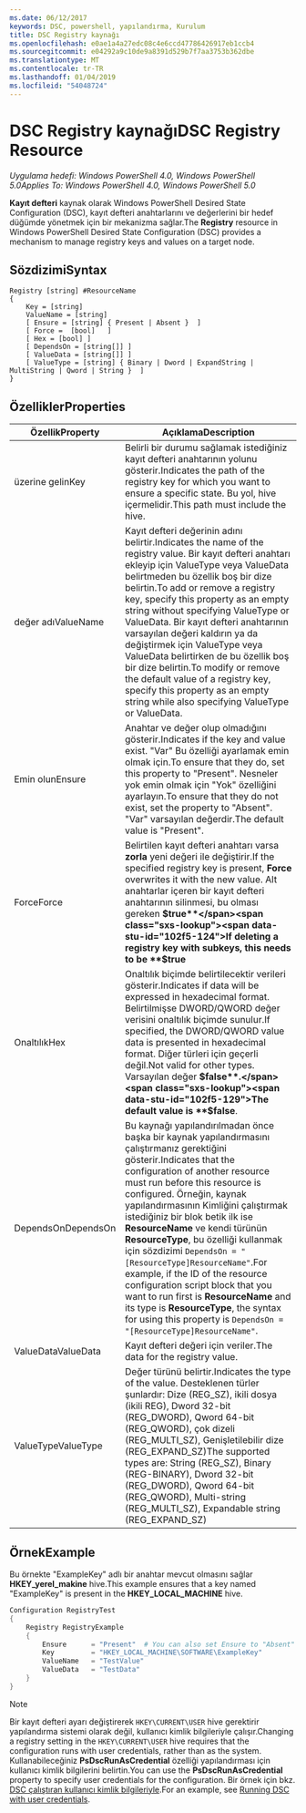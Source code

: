 ```yaml
---
ms.date: 06/12/2017
keywords: DSC, powershell, yapılandırma, Kurulum
title: DSC Registry kaynağı
ms.openlocfilehash: e0ae1a4a27edc08c4e6ccd47786426917eb1ccb4
ms.sourcegitcommit: e04292a9c10de9a8391d529b7f7aa3753b362dbe
ms.translationtype: MT
ms.contentlocale: tr-TR
ms.lasthandoff: 01/04/2019
ms.locfileid: "54048724"
---
```

# <a name="dsc-registry-resource"></a><span data-ttu-id="102f5-103">DSC Registry kaynağı</span><span class="sxs-lookup"><span data-stu-id="102f5-103">DSC Registry Resource</span></span>

<span data-ttu-id="102f5-104">_Uygulama hedefi: Windows PowerShell 4.0, Windows PowerShell 5.0_</span><span class="sxs-lookup"><span data-stu-id="102f5-104">_Applies To: Windows PowerShell 4.0, Windows PowerShell 5.0_</span></span>

<span data-ttu-id="102f5-105">**Kayıt defteri** kaynak olarak Windows PowerShell Desired State Configuration (DSC), kayıt defteri anahtarlarını ve değerlerini bir hedef düğümde yönetmek için bir mekanizma sağlar.</span><span class="sxs-lookup"><span data-stu-id="102f5-105">The **Registry** resource in Windows PowerShell Desired State Configuration (DSC) provides a mechanism to manage registry keys and values on a target node.</span></span>

## <a name="syntax"></a><span data-ttu-id="102f5-106">Sözdizimi</span><span class="sxs-lookup"><span data-stu-id="102f5-106">Syntax</span></span>

```
Registry [string] #ResourceName
{
    Key = [string]
    ValueName = [string]
    [ Ensure = [string] { Present | Absent }  ]
    [ Force =  [bool]   ]
    [ Hex = [bool] ]
    [ DependsOn = [string[]] ]
    [ ValueData = [string[]] ]
    [ ValueType = [string] { Binary | Dword | ExpandString | MultiString | Qword | String }  ]
}
```

## <a name="properties"></a><span data-ttu-id="102f5-107">Özellikler</span><span class="sxs-lookup"><span data-stu-id="102f5-107">Properties</span></span>

| <span data-ttu-id="102f5-108">Özellik</span><span class="sxs-lookup"><span data-stu-id="102f5-108">Property</span></span> | <span data-ttu-id="102f5-109">Açıklama</span><span class="sxs-lookup"><span data-stu-id="102f5-109">Description</span></span> |
| --- | --- |
| <span data-ttu-id="102f5-110">üzerine gelin</span><span class="sxs-lookup"><span data-stu-id="102f5-110">Key</span></span>| <span data-ttu-id="102f5-111">Belirli bir durumu sağlamak istediğiniz kayıt defteri anahtarının yolunu gösterir.</span><span class="sxs-lookup"><span data-stu-id="102f5-111">Indicates the path of the registry key for which you want to ensure a specific state.</span></span> <span data-ttu-id="102f5-112">Bu yol, hive içermelidir.</span><span class="sxs-lookup"><span data-stu-id="102f5-112">This path must include the hive.</span></span>|
| <span data-ttu-id="102f5-113">değer adı</span><span class="sxs-lookup"><span data-stu-id="102f5-113">ValueName</span></span>| <span data-ttu-id="102f5-114">Kayıt defteri değerinin adını belirtir.</span><span class="sxs-lookup"><span data-stu-id="102f5-114">Indicates the name of the registry value.</span></span> <span data-ttu-id="102f5-115">Bir kayıt defteri anahtarı ekleyip için ValueType veya ValueData belirtmeden bu özellik boş bir dize belirtin.</span><span class="sxs-lookup"><span data-stu-id="102f5-115">To add or remove a registry key, specify this property as an empty string without specifying ValueType or ValueData.</span></span> <span data-ttu-id="102f5-116">Bir kayıt defteri anahtarının varsayılan değeri kaldırın ya da değiştirmek için ValueType veya ValueData belirtirken de bu özellik boş bir dize belirtin.</span><span class="sxs-lookup"><span data-stu-id="102f5-116">To modify or remove the default value of a registry key, specify this property as an empty string while also specifying ValueType or ValueData.</span></span>|
| <span data-ttu-id="102f5-117">Emin olun</span><span class="sxs-lookup"><span data-stu-id="102f5-117">Ensure</span></span>| <span data-ttu-id="102f5-118">Anahtar ve değer olup olmadığını gösterir.</span><span class="sxs-lookup"><span data-stu-id="102f5-118">Indicates if the key and value exist.</span></span> <span data-ttu-id="102f5-119">"Var" Bu özelliği ayarlamak emin olmak için.</span><span class="sxs-lookup"><span data-stu-id="102f5-119">To ensure that they do, set this property to "Present".</span></span> <span data-ttu-id="102f5-120">Nesneler yok emin olmak için "Yok" özelliğini ayarlayın.</span><span class="sxs-lookup"><span data-stu-id="102f5-120">To ensure that they do not exist, set the property to "Absent".</span></span> <span data-ttu-id="102f5-121">"Var" varsayılan değerdir.</span><span class="sxs-lookup"><span data-stu-id="102f5-121">The default value is "Present".</span></span>|
| <span data-ttu-id="102f5-122">Force</span><span class="sxs-lookup"><span data-stu-id="102f5-122">Force</span></span>| <span data-ttu-id="102f5-123">Belirtilen kayıt defteri anahtarı varsa **zorla** yeni değeri ile değiştirir.</span><span class="sxs-lookup"><span data-stu-id="102f5-123">If the specified registry key is present, **Force** overwrites it with the new value.</span></span> <span data-ttu-id="102f5-124">Alt anahtarlar içeren bir kayıt defteri anahtarının silinmesi, bu olması gereken **$true**</span><span class="sxs-lookup"><span data-stu-id="102f5-124">If deleting a registry key with subkeys, this needs to be **$true**</span></span> |
| <span data-ttu-id="102f5-125">Onaltılık</span><span class="sxs-lookup"><span data-stu-id="102f5-125">Hex</span></span>| <span data-ttu-id="102f5-126">Onaltılık biçimde belirtilecektir verileri gösterir.</span><span class="sxs-lookup"><span data-stu-id="102f5-126">Indicates if data will be expressed in hexadecimal format.</span></span> <span data-ttu-id="102f5-127">Belirtilmişse DWORD/QWORD değer verisini onaltılık biçimde sunulur.</span><span class="sxs-lookup"><span data-stu-id="102f5-127">If specified, the DWORD/QWORD value data is presented in hexadecimal format.</span></span> <span data-ttu-id="102f5-128">Diğer türleri için geçerli değil.</span><span class="sxs-lookup"><span data-stu-id="102f5-128">Not valid for other types.</span></span> <span data-ttu-id="102f5-129">Varsayılan değer **$false**.</span><span class="sxs-lookup"><span data-stu-id="102f5-129">The default value is **$false**.</span></span>|
| <span data-ttu-id="102f5-130">DependsOn</span><span class="sxs-lookup"><span data-stu-id="102f5-130">DependsOn</span></span>| <span data-ttu-id="102f5-131">Bu kaynağı yapılandırılmadan önce başka bir kaynak yapılandırmasını çalıştırmanız gerektiğini gösterir.</span><span class="sxs-lookup"><span data-stu-id="102f5-131">Indicates that the configuration of another resource must run before this resource is configured.</span></span> <span data-ttu-id="102f5-132">Örneğin, kaynak yapılandırmasının Kimliğini çalıştırmak istediğiniz bir blok betik ilk ise **ResourceName** ve kendi türünün **ResourceType**, bu özelliği kullanmak için sözdizimi `DependsOn = "[ResourceType]ResourceName"`.</span><span class="sxs-lookup"><span data-stu-id="102f5-132">For example, if the ID of the resource configuration script block that you want to run first is **ResourceName** and its type is **ResourceType**, the syntax for using this property is `DependsOn = "[ResourceType]ResourceName"`.</span></span>|
| <span data-ttu-id="102f5-133">ValueData</span><span class="sxs-lookup"><span data-stu-id="102f5-133">ValueData</span></span>| <span data-ttu-id="102f5-134">Kayıt defteri değeri için veriler.</span><span class="sxs-lookup"><span data-stu-id="102f5-134">The data for the registry value.</span></span>|
| <span data-ttu-id="102f5-135">ValueType</span><span class="sxs-lookup"><span data-stu-id="102f5-135">ValueType</span></span>| <span data-ttu-id="102f5-136">Değer türünü belirtir.</span><span class="sxs-lookup"><span data-stu-id="102f5-136">Indicates the type of the value.</span></span> <span data-ttu-id="102f5-137">Desteklenen türler şunlardır: Dize (REG_SZ), ikili dosya (ikili REG), Dword 32-bit (REG_DWORD), Qword 64-bit (REG_QWORD), çok dizeli (REG_MULTI_SZ), Genişletilebilir dize (REG_EXPAND_SZ)</span><span class="sxs-lookup"><span data-stu-id="102f5-137">The supported types are: String (REG_SZ), Binary (REG-BINARY), Dword 32-bit (REG_DWORD), Qword 64-bit (REG_QWORD), Multi-string (REG_MULTI_SZ), Expandable string (REG_EXPAND_SZ)</span></span> |

## <a name="example"></a><span data-ttu-id="102f5-138">Örnek</span><span class="sxs-lookup"><span data-stu-id="102f5-138">Example</span></span>

<span data-ttu-id="102f5-139">Bu örnekte "ExampleKey" adlı bir anahtar mevcut olmasını sağlar **HKEY\_yerel\_makine** hive.</span><span class="sxs-lookup"><span data-stu-id="102f5-139">This example ensures that a key named "ExampleKey" is present in the **HKEY\_LOCAL\_MACHINE** hive.</span></span>

```powershell
Configuration RegistryTest
{
    Registry RegistryExample
    {
        Ensure      = "Present"  # You can also set Ensure to "Absent"
        Key         = "HKEY_LOCAL_MACHINE\SOFTWARE\ExampleKey"
        ValueName   = "TestValue"
        ValueData   = "TestData"
    }
}
```

> [!NOTE]
> <span data-ttu-id="102f5-140">Bir kayıt defteri ayarı değiştirerek `HKEY\CURRENT\USER` hive gerektirir yapılandırma sistemi olarak değil, kullanıcı kimlik bilgileriyle çalışır.</span><span class="sxs-lookup"><span data-stu-id="102f5-140">Changing a registry setting in the `HKEY\CURRENT\USER` hive requires that the configuration runs with user credentials, rather than as the system.</span></span> <span data-ttu-id="102f5-141">Kullanabileceğiniz **PsDscRunAsCredential** özelliği yapılandırması için kullanıcı kimlik bilgilerini belirtin.</span><span class="sxs-lookup"><span data-stu-id="102f5-141">You can use the **PsDscRunAsCredential** property to specify user credentials for the configuration.</span></span> <span data-ttu-id="102f5-142">Bir örnek için bkz. [DSC çalıştıran kullanıcı kimlik bilgileriyle](../../../configurations/runAsUser.md).</span><span class="sxs-lookup"><span data-stu-id="102f5-142">For an example, see [Running DSC with user credentials](../../../configurations/runAsUser.md).</span></span>
